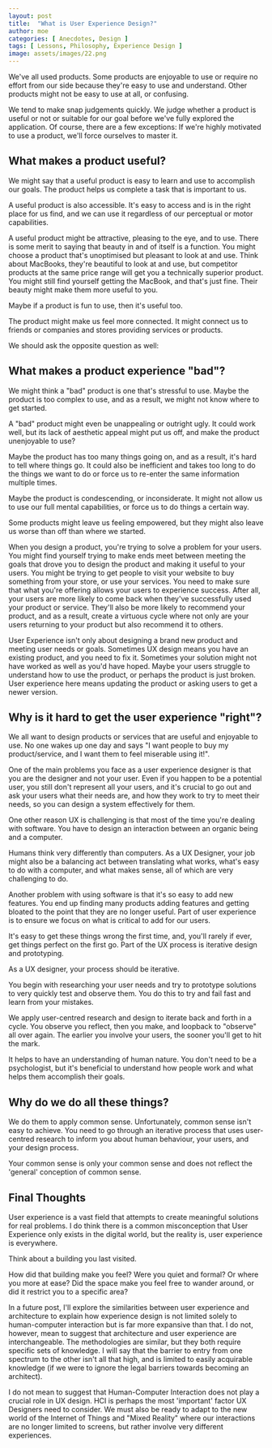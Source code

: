 ```yaml
---
layout: post
title:  "What is User Experience Design?"
author: moe
categories: [ Anecdotes, Design ]
tags: [ Lessons, Philosophy, Experience Design ]
image: assets/images/22.png
---
```


We've all used products. Some products are enjoyable to use or require no effort from our side because they're easy to use and understand. Other products might not be easy to use at all, or confusing.

We tend to make snap judgements quickly. We judge whether a product is useful or not or suitable for our goal before we've fully explored the application. Of course, there are a few exceptions: If we're highly motivated to use a product, we'll force ourselves to master it.



## What makes a product useful?
We might say that a useful product is easy to learn and use to accomplish our goals. The product helps us complete a task that is important to us.

A useful product is also accessible. It's easy to access and is in the right place for us find, and we can use it regardless of our perceptual or motor capabilities.

A useful product might be attractive, pleasing to the eye, and to use. There is some merit to saying that beauty in and of itself is a function. You might choose a product that's unoptimised but pleasant to look at and use. Think about MacBooks, they're beautiful to look at and use, but competitor products at the same price range will get you a technically superior product. You might still find yourself getting the MacBook, and that's just fine. Their beauty might make them more useful to you.

Maybe if a product is fun to use, then it's useful too.

The product might make us feel more connected. It might connect us to friends or companies and stores providing services or products.

We should ask the opposite question as well:



## What makes a product experience "bad"?
We might think a "bad" product is one that's stressful to use. Maybe the product is too complex to use, and as a result, we might not know where to get started.

A "bad" product might even be unappealing or outright ugly. It could work well, but its lack of aesthetic appeal might put us off, and make the product unenjoyable to use?

Maybe the product has too many things going on, and as a result, it's hard to tell where things go. It could also be inefficient and takes too long to do the things we want to do or force us to re-enter the same information multiple times.

Maybe the product is condescending, or inconsiderate. It might not allow us to use our full mental capabilities, or force us to do things a certain way.

Some products might leave us feeling empowered, but they might also leave us worse than off than where we started.

When you design a product, you're trying to solve a problem for your users. You might find yourself trying to make ends meet between meeting the goals that drove you to design the product and making it useful to your users. You might be trying to get people to visit your website to buy something from your store, or use your services. You need to make sure that what you're offering allows your users to experience success. After all, your users are more likely to come back when they've successfully used your product or service. They'll also be more likely to recommend your product, and as a result, create a virtuous cycle where not only are your users returning to your product but also recommend it to others.

User Experience isn't only about designing a brand new product and meeting user needs or goals. Sometimes UX design means you have an existing product, and you need to fix it. Sometimes your solution might not have worked as well as you'd have hoped. Maybe your users struggle to understand how to use the product, or perhaps the product is just broken. User experience here means updating the product or asking users to get a newer version.



## Why is it hard to get the user experience "right"?
We all want to design products or services that are useful and enjoyable to use. No one wakes up one day and says "I want people to buy my product/service, and I want them to feel miserable using it!".

One of the main problems you face as a user experience designer is that you are the designer and not your user. Even if you happen to be a potential user, you still don't represent all your users, and it's crucial to go out and ask your users what their needs are, and how they work to try to meet their needs, so you can design a system effectively for them.

One other reason UX is challenging is that most of the time you're dealing with software. You have to design an interaction between an organic being and a computer.

Humans think very differently than computers. As a UX Designer, your job might also be a balancing act between translating what works, what's easy to do with a computer, and what makes sense, all of which are very challenging to do.

Another problem with using software is that it's so easy to add new features. You end up finding many products adding features and getting bloated to the point that they are no longer useful. Part of user experience is to ensure we focus on what is critical to add for our users.

It's easy to get these things wrong the first time, and, you'll rarely if ever, get things perfect on the first go. Part of the UX process is iterative design and prototyping.

As a UX designer, your process should be iterative.

You begin with researching your user needs and try to prototype solutions to very quickly test and observe them. You do this to try and fail fast and learn from your mistakes.

We apply user-centred research and design to iterate back and forth in a cycle. You observe you reflect, then you make, and loopback to "observe" all over again. The earlier you involve your users, the sooner you'll get to hit the mark.

It helps to have an understanding of human nature. You don't need to be a psychologist, but it's beneficial to understand how people work and what helps them accomplish their goals.



## Why do we do all these things?
We do them to apply common sense. Unfortunately, common sense isn't easy to achieve. You need to go through an iterative process that uses user-centred research to inform you about human behaviour, your users, and your design process.

Your common sense is only your common sense and does not reflect the 'general' conception of common sense.



## Final Thoughts
User experience is a vast field that attempts to create meaningful solutions for real problems. I do think there is a common misconception that User Experience only exists in the digital world, but the reality is, user experience is everywhere.

Think about a building you last visited.

How did that building make you feel? Were you quiet and formal? Or where you more at ease? Did the space make you feel free to wander around, or did it restrict you to a specific area?

In a future post, I'll explore the similarities between user experience and architecture to explain how experience design is not limited solely to human-computer interaction but is far more expansive than that. I do not, however, mean to suggest that architecture and user experience are interchangeable. The methodologies are similar, but they both require specific sets of knowledge. I will say that the barrier to entry from one spectrum to the other isn't all that high, and is limited to easily acquirable knowledge (if we were to ignore the legal barriers towards becoming an architect).

I do not mean to suggest that Human-Computer Interaction does not play a crucial role in UX design. HCI is perhaps the most 'important' factor UX Designers need to consider. We must also be ready to adapt to the new world of the Internet of Things and "Mixed Reality" where our interactions are no longer limited to screens, but rather involve very different experiences.
